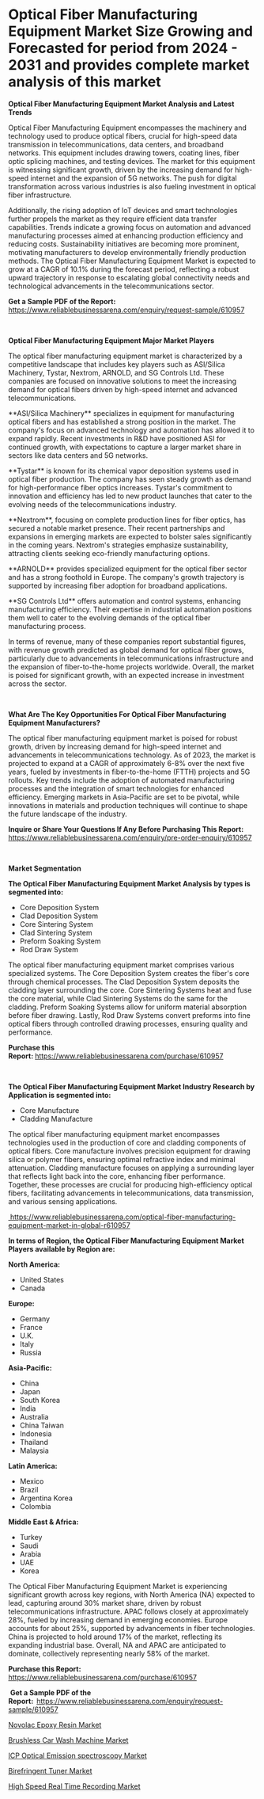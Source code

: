 <p><h1>Optical Fiber Manufacturing Equipment Market Size Growing and Forecasted for period from 2024 - 2031 and provides complete market analysis of this market</h1></p><p><strong>Optical Fiber Manufacturing Equipment Market Analysis and Latest Trends</strong></p>
<p><p>Optical Fiber Manufacturing Equipment encompasses the machinery and technology used to produce optical fibers, crucial for high-speed data transmission in telecommunications, data centers, and broadband networks. This equipment includes drawing towers, coating lines, fiber optic splicing machines, and testing devices. The market for this equipment is witnessing significant growth, driven by the increasing demand for high-speed internet and the expansion of 5G networks. The push for digital transformation across various industries is also fueling investment in optical fiber infrastructure.</p><p>Additionally, the rising adoption of IoT devices and smart technologies further propels the market as they require efficient data transfer capabilities. Trends indicate a growing focus on automation and advanced manufacturing processes aimed at enhancing production efficiency and reducing costs. Sustainability initiatives are becoming more prominent, motivating manufacturers to develop environmentally friendly production methods. The Optical Fiber Manufacturing Equipment Market is expected to grow at a CAGR of 10.1% during the forecast period, reflecting a robust upward trajectory in response to escalating global connectivity needs and technological advancements in the telecommunications sector.</p></p>
<p><strong>Get a Sample PDF of the Report:&nbsp;</strong> <a href="https://www.reliablebusinessarena.com/enquiry/request-sample/610957?utm_campaign=1294&utm_medium=2&utm_source=Github&utm_content=ia&utm_term=29092024&utm_id=optical-fiber-manufacturing-equipment">https://www.reliablebusinessarena.com/enquiry/request-sample/610957</a></p>
<p>&nbsp;</p>
<p><strong>Optical Fiber Manufacturing Equipment Major Market Players</strong></p>
<p><p>The optical fiber manufacturing equipment market is characterized by a competitive landscape that includes key players such as ASI/Silica Machinery, Tystar, Nextrom, ARNOLD, and SG Controls Ltd. These companies are focused on innovative solutions to meet the increasing demand for optical fibers driven by high-speed internet and advanced telecommunications.</p><p>**ASI/Silica Machinery** specializes in equipment for manufacturing optical fibers and has established a strong position in the market. The company's focus on advanced technology and automation has allowed it to expand rapidly. Recent investments in R&D have positioned ASI for continued growth, with expectations to capture a larger market share in sectors like data centers and 5G networks.</p><p>**Tystar** is known for its chemical vapor deposition systems used in optical fiber production. The company has seen steady growth as demand for high-performance fiber optics increases. Tystar's commitment to innovation and efficiency has led to new product launches that cater to the evolving needs of the telecommunications industry.</p><p>**Nextrom**, focusing on complete production lines for fiber optics, has secured a notable market presence. Their recent partnerships and expansions in emerging markets are expected to bolster sales significantly in the coming years. Nextrom's strategies emphasize sustainability, attracting clients seeking eco-friendly manufacturing options.</p><p>**ARNOLD** provides specialized equipment for the optical fiber sector and has a strong foothold in Europe. The company's growth trajectory is supported by increasing fiber adoption for broadband applications.</p><p>**SG Controls Ltd** offers automation and control systems, enhancing manufacturing efficiency. Their expertise in industrial automation positions them well to cater to the evolving demands of the optical fiber manufacturing process.</p><p>In terms of revenue, many of these companies report substantial figures, with revenue growth predicted as global demand for optical fiber grows, particularly due to advancements in telecommunications infrastructure and the expansion of fiber-to-the-home projects worldwide. Overall, the market is poised for significant growth, with an expected increase in investment across the sector.</p></p>
<p>&nbsp;</p>
<p><strong>What Are The Key Opportunities For Optical Fiber Manufacturing Equipment Manufacturers?</strong></p>
<p><p>The optical fiber manufacturing equipment market is poised for robust growth, driven by increasing demand for high-speed internet and advancements in telecommunications technology. As of 2023, the market is projected to expand at a CAGR of approximately 6-8% over the next five years, fueled by investments in fiber-to-the-home (FTTH) projects and 5G rollouts. Key trends include the adoption of automated manufacturing processes and the integration of smart technologies for enhanced efficiency. Emerging markets in Asia-Pacific are set to be pivotal, while innovations in materials and production techniques will continue to shape the future landscape of the industry.</p></p>
<p><strong>Inquire or Share Your Questions If Any Before Purchasing This Report:</strong> <a href="https://www.reliablebusinessarena.com/enquiry/pre-order-enquiry/610957?utm_campaign=1294&utm_medium=2&utm_source=Github&utm_content=ia&utm_term=29092024&utm_id=optical-fiber-manufacturing-equipment">https://www.reliablebusinessarena.com/enquiry/pre-order-enquiry/610957</a></p>
<p>&nbsp;</p>
<p><strong>Market Segmentation</strong></p>
<p><strong>The Optical Fiber Manufacturing Equipment Market Analysis by types is segmented into:</strong></p>
<p><ul><li>Core Deposition System</li><li>Clad Deposition System</li><li>Core Sintering System</li><li>Clad Sintering System</li><li>Preform Soaking System</li><li>Rod Draw System</li></ul></p>
<p><p>The optical fiber manufacturing equipment market comprises various specialized systems. The Core Deposition System creates the fiber's core through chemical processes. The Clad Deposition System deposits the cladding layer surrounding the core. Core Sintering Systems heat and fuse the core material, while Clad Sintering Systems do the same for the cladding. Preform Soaking Systems allow for uniform material absorption before fiber drawing. Lastly, Rod Draw Systems convert preforms into fine optical fibers through controlled drawing processes, ensuring quality and performance.</p></p>
<p><strong>Purchase this Report:&nbsp;</strong><a href="https://www.reliablebusinessarena.com/purchase/610957?utm_campaign=1294&utm_medium=2&utm_source=Github&utm_content=ia&utm_term=29092024&utm_id=optical-fiber-manufacturing-equipment">https://www.reliablebusinessarena.com/purchase/610957</a></p>
<p>&nbsp;</p>
<p><strong>The Optical Fiber Manufacturing Equipment Market Industry Research by Application is segmented into:</strong></p>
<p><ul><li>Core Manufacture</li><li>Cladding Manufacture</li></ul></p>
<p><p>The optical fiber manufacturing equipment market encompasses technologies used in the production of core and cladding components of optical fibers. Core manufacture involves precision equipment for drawing silica or polymer fibers, ensuring optimal refractive index and minimal attenuation. Cladding manufacture focuses on applying a surrounding layer that reflects light back into the core, enhancing fiber performance. Together, these processes are crucial for producing high-efficiency optical fibers, facilitating advancements in telecommunications, data transmission, and various sensing applications.</p></p>
<p><a href="https://www.reliablebusinessarena.com/optical-fiber-manufacturing-equipment-market-in-global-r610957?utm_campaign=1294&utm_medium=2&utm_source=Github&utm_content=ia&utm_term=29092024&utm_id=optical-fiber-manufacturing-equipment">&nbsp;https://www.reliablebusinessarena.com/optical-fiber-manufacturing-equipment-market-in-global-r610957</a></p>
<p><strong>In terms of Region, the Optical Fiber Manufacturing Equipment Market Players available by Region are:</strong></p>
<p>
    <p> <strong> North America: </strong>
        <ul>
            <li>United States</li>
            <li>Canada</li>
        </ul>
        </p> 
    <p> <strong> Europe: </strong>
        <ul>
            <li>Germany</li>
            <li>France</li>
            <li>U.K.</li>
            <li>Italy</li>
            <li>Russia</li>
        </ul>
        </p> 
    <p> <strong> Asia-Pacific: </strong>
        <ul>
            <li>China</li>
            <li>Japan</li>
            <li>South Korea</li>
            <li>India</li>
            <li>Australia</li>
            <li>China Taiwan</li>
            <li>Indonesia</li>
            <li>Thailand</li>
            <li>Malaysia</li>
        </ul>
        </p> 
    <p> <strong> Latin America: </strong>
        <ul>
            <li>Mexico</li>
            <li>Brazil</li>
            <li>Argentina Korea</li>
            <li>Colombia</li>
        </ul>
        </p> 
    <p> <strong> Middle East & Africa: </strong>
        <ul>
            <li>Turkey</li>
            <li>Saudi</li>
            <li>Arabia</li>
            <li>UAE</li>
            <li>Korea</li>
        </ul>
    </p>
    </p>
<p><p>The Optical Fiber Manufacturing Equipment Market is experiencing significant growth across key regions, with North America (NA) expected to lead, capturing around 30% market share, driven by robust telecommunications infrastructure. APAC follows closely at approximately 28%, fueled by increasing demand in emerging economies. Europe accounts for about 25%, supported by advancements in fiber technologies. China is projected to hold around 17% of the market, reflecting its expanding industrial base. Overall, NA and APAC are anticipated to dominate, collectively representing nearly 58% of the market.</p></p>
<p><strong>Purchase this Report: </strong><a href="https://www.reliablebusinessarena.com/purchase/610957?utm_campaign=1294&utm_medium=2&utm_source=Github&utm_content=ia&utm_term=29092024&utm_id=optical-fiber-manufacturing-equipment">https://www.reliablebusinessarena.com/purchase/610957</a></p>
<p>&nbsp;<strong>Get a Sample PDF of the Report:&nbsp;&nbsp;</strong><a href="https://www.reliablebusinessarena.com/enquiry/request-sample/610957?utm_campaign=1294&utm_medium=2&utm_source=Github&utm_content=ia&utm_term=29092024&utm_id=optical-fiber-manufacturing-equipment">https://www.reliablebusinessarena.com/enquiry/request-sample/610957</a></p>
<p><strong></strong></p>
<p><p><a href="https://www.linkedin.com/pulse/insights-novolac-epoxy-resin-industry-market-financial-status-cazjf?utm_campaign=1294&utm_medium=2&utm_source=Github&utm_content=ia&utm_term=29092024&utm_id=optical-fiber-manufacturing-equipment">Novolac Epoxy Resin Market</a></p><p><a href="https://www.linkedin.com/pulse/booming-brushless-car-wash-machine-market-sector-analysis-growth-m3q2f?utm_campaign=1294&utm_medium=2&utm_source=Github&utm_content=ia&utm_term=29092024&utm_id=optical-fiber-manufacturing-equipment">Brushless Car Wash Machine Market</a></p><p><a href="https://www.linkedin.com/pulse/global-icp-optical-emission-spectroscopy-industry-research-report-ry7pf?utm_campaign=1294&utm_medium=2&utm_source=Github&utm_content=ia&utm_term=29092024&utm_id=optical-fiber-manufacturing-equipment">ICP Optical Emission spectroscopy Market</a></p><p><a href="https://issuu.com/reportprime-2/docs/birefringent-tuner-market-size-2030_697e90814617b0?utm_campaign=1294&utm_medium=2&utm_source=Github&utm_content=ia&utm_term=29092024&utm_id=optical-fiber-manufacturing-equipment">Birefringent Tuner Market</a></p><p><a href="https://issuu.com/reportprime-2/docs/high-speed-real-time-recording-mark_d00dd534c256b5?utm_campaign=1294&utm_medium=2&utm_source=Github&utm_content=ia&utm_term=29092024&utm_id=optical-fiber-manufacturing-equipment">High Speed Real Time Recording Market</a></p></p>